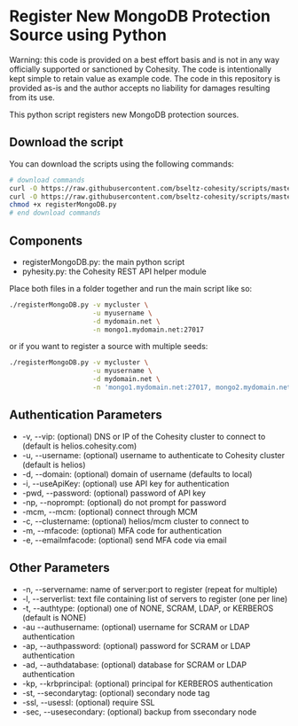 # Register New MongoDB Protection Source using Python

Warning: this code is provided on a best effort basis and is not in any way officially supported or sanctioned by Cohesity. The code is intentionally kept simple to retain value as example code. The code in this repository is provided as-is and the author accepts no liability for damages resulting from its use.

This python script registers new MongoDB protection sources.

## Download the script

You can download the scripts using the following commands:

```bash
# download commands
curl -O https://raw.githubusercontent.com/bseltz-cohesity/scripts/master/python/registerMongoDB/registerMongoDB.py
curl -O https://raw.githubusercontent.com/bseltz-cohesity/scripts/master/python/pyhesity.py
chmod +x registerMongoDB.py
# end download commands
```

## Components

* registerMongoDB.py: the main python script
* pyhesity.py: the Cohesity REST API helper module

Place both files in a folder together and run the main script like so:

```bash
./registerMongoDB.py -v mycluster \
                     -u myusername \
                     -d mydomain.net \
                     -n mongo1.mydomain.net:27017
```

or if you want to register a source with multiple seeds:

```bash
./registerMongoDB.py -v mycluster \
                     -u myusername \
                     -d mydomain.net \
                     -n 'mongo1.mydomain.net:27017, mongo2.mydomain.net:27017'
```

## Authentication Parameters

* -v, --vip: (optional) DNS or IP of the Cohesity cluster to connect to (default is helios.cohesity.com)
* -u, --username: (optional) username to authenticate to Cohesity cluster (default is helios)
* -d, --domain: (optional) domain of username (defaults to local)
* -i, --useApiKey: (optional) use API key for authentication
* -pwd, --password: (optional) password of API key
* -np, --noprompt: (optional) do not prompt for password
* -mcm, --mcm: (optional) connect through MCM
* -c, --clustername: (optional) helios/mcm cluster to connect to
* -m, --mfacode: (optional) MFA code for authentication
* -e, --emailmfacode: (optional) send MFA code via email

## Other Parameters

* -n, --servername: name of server:port to register (repeat for multiple)
* -l, --serverlist: text file containing list of servers to register (one per line)
* -t, --authtype: (optional) one of NONE, SCRAM, LDAP, or KERBEROS (default is NONE)
* -au --authusername: (optional) username for SCRAM or LDAP authentication
* -ap, --authpassword: (optional) password for SCRAM or LDAP authentication
* -ad, --authdatabase: (optional) database for SCRAM or LDAP authentication
* -kp, --krbprincipal: (optional) principal for KERBEROS authentication
* -st, --secondarytag: (optional) secondary node tag
* -ssl, --usessl: (optional) require SSL
* -sec, --usesecondary: (optional) backup from ssecondary node
